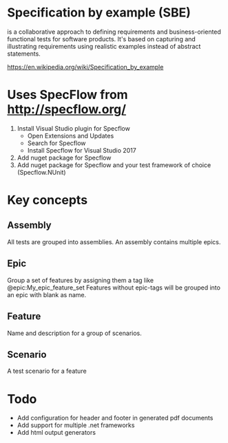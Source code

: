 # Specification by example (SBE) 
is a collaborative approach to defining requirements and business-oriented functional tests for software products.
It's based on capturing and illustrating requirements using realistic examples instead of abstract statements.

https://en.wikipedia.org/wiki/Specification_by_example

# Uses SpecFlow from http://specflow.org/
1. Install Visual Studio plugin for Specflow
	* Open Extensions and Updates
	* Search for Specflow
	* Install Specflow for Visual Studio 2017
2.	Add nuget package for Specflow
3.  Add nuget package for Specflow and your test framework of choice (Specflow.NUnit)

# Key concepts
## Assembly
All tests are grouped into assemblies. An assembly contains multiple epics.

## Epic
Group a set of features by assigning them a tag like @epic:My_epic_feature_set
Features without epic-tags will be grouped into an epic with blank as name.

## Feature
Name and description for a group of scenarios.

## Scenario
A test scenario for a feature

# Todo
* Add configuration for header and footer in generated pdf documents
* Add support for multiple .net frameworks
* Add html output generators